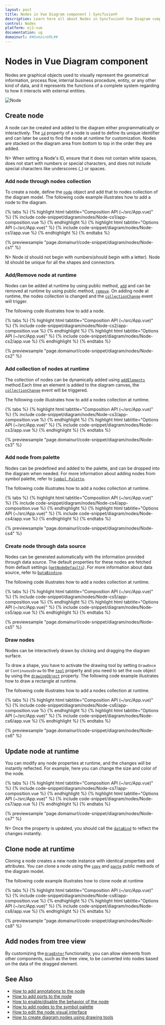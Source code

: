 ```yaml
---
layout: post
title: Nodes in Vue Diagram component | Syncfusion®
description: Learn here all about Nodes in Syncfusion® Vue Diagram component of Syncfusion Essential® JS 2 and more.
control: Nodes 
platform: ej2-vue
documentation: ug
domainurl: ##DomainURL##
---
```


# Nodes in Vue Diagram component

Nodes are graphical objects used to visually represent the geometrical information, process flow, internal business procedure, entity, or any other kind of data, and it represents the functions of a complete system regarding to how it interacts with external entities.

![Node](../images/node.png)

<!-- markdownlint-disable MD033 -->

## Create node

A node can be created and added to the diagram either programmatically or interactively. The [`id`](https://ej2.syncfusion.com/vue/documentation/api/diagram/node/#id) property of a node is used to define its unique identifier and can later be used to find the node at runtime for customization. Nodes are stacked on the diagram area from bottom to top in the order they are added.

N> When setting a Node's ID, ensure that it does not contain white spaces, does not start with numbers or special characters, and does not include special characters like underscores (_) or spaces.

### Add node through nodes collection

To create a node, define the [`node`](https://ej2.syncfusion.com/vue/documentation/api/diagram/node) object and add that to nodes collection of the diagram model. The following code example illustrates how to add a node to the diagram.

{% tabs %}
{% highlight html tabtitle="Composition API (~/src/App.vue)" %}
{% include code-snippet/diagram/nodes/Node-cs1/app-composition.vue %}
{% endhighlight %}
{% highlight html tabtitle="Options API (~/src/App.vue)" %}
{% include code-snippet/diagram/nodes/Node-cs1/app.vue %}
{% endhighlight %}
{% endtabs %}
        
{% previewsample "page.domainurl/code-snippet/diagram/nodes/Node-cs1" %}

N> Node id should not begin with numbers(should begin with a letter). Node Id should be unique for all the shapes and connectors.

### Add/Remove node at runtime

Nodes can be added at runtime by using public method, [`add`](https://ej2.syncfusion.com/vue/documentation/api/diagram/#add) and can be removed at runtime by using public method, [`remove`](https://ej2.syncfusion.com/vue/documentation/api/diagram/#remove). On adding node at runtime, the nodes collection is changed and the [`collectionChange`](https://ej2.syncfusion.com/vue/documentation/api/diagram/#collectionchange) event will trigger.


The following code illustrates how to add a node.

{% tabs %}
{% highlight html tabtitle="Composition API (~/src/App.vue)" %}
{% include code-snippet/diagram/nodes/Node-cs2/app-composition.vue %}
{% endhighlight %}
{% highlight html tabtitle="Options API (~/src/App.vue)" %}
{% include code-snippet/diagram/nodes/Node-cs2/app.vue %}
{% endhighlight %}
{% endtabs %}
        
{% previewsample "page.domainurl/code-snippet/diagram/nodes/Node-cs2" %}

### Add collection of nodes at runtime

The collection of nodes can be dynamically added using [`addElements`](https://ej2.syncfusion.com/vue/documentation/api/diagram/#addelements) method.Each time an element is added to the diagram canvas, the [`collectionChange`](https://ej2.syncfusion.com/vue/documentation/api/diagram#collectionchange) event will be triggered.

The following code illustrates how to add a nodes collection at runtime.

{% tabs %}
{% highlight html tabtitle="Composition API (~/src/App.vue)" %}
{% include code-snippet/diagram/nodes/Node-cs3/app-composition.vue %}
{% endhighlight %}
{% highlight html tabtitle="Options API (~/src/App.vue)" %}
{% include code-snippet/diagram/nodes/Node-cs3/app.vue %}
{% endhighlight %}
{% endtabs %}
        
{% previewsample "page.domainurl/code-snippet/diagram/nodes/Node-cs3" %}

### Add node from palette

Nodes can be predefined and added to the palette, and can be dropped into the diagram when needed. For more information about adding nodes from symbol palette, refer to [`Symbol Palette`](https://ej2.syncfusion.com/vue/documentation/api/diagram/symbolPaletteModel).


The following code illustrates how to add a nodes collection at runtime.

{% tabs %}
{% highlight html tabtitle="Composition API (~/src/App.vue)" %}
{% include code-snippet/diagram/nodes/Node-cs4/app-composition.vue %}
{% endhighlight %}
{% highlight html tabtitle="Options API (~/src/App.vue)" %}
{% include code-snippet/diagram/nodes/Node-cs4/app.vue %}
{% endhighlight %}
{% endtabs %}
        
{% previewsample "page.domainurl/code-snippet/diagram/nodes/Node-cs4" %}

### Create node through data source

Nodes can be generated automatically with the information provided through data source. The default properties for
these nodes are fetched from default settings ([`getNodeDefaults`](https://ej2.syncfusion.com/vue/documentation/api/diagram/#getnodedefaults)). For more information about data source, refer to  [`DataBinding`](./data-binding).

The following code illustrates how to add a nodes collection at runtime.

{% tabs %}
{% highlight html tabtitle="Composition API (~/src/App.vue)" %}
{% include code-snippet/diagram/nodes/Node-cs5/app-composition.vue %}
{% endhighlight %}
{% highlight html tabtitle="Options API (~/src/App.vue)" %}
{% include code-snippet/diagram/nodes/Node-cs5/app.vue %}
{% endhighlight %}
{% endtabs %}
        
{% previewsample "page.domainurl/code-snippet/diagram/nodes/Node-cs5" %}

### Draw nodes

Nodes can be interactively drawn by clicking and dragging the diagram surface.

To draw a shape, you have to activate the drawing tool by setting `DrawOnce` or `ContinuousDraw` to the [`tool`](https://ej2.syncfusion.com/vue/documentation/api/diagram/#tool) property and you need to set the `node` object by using the [`drawingObject`](https://ej2.syncfusion.com/vue/documentation/api/diagram/#drawingobject) property. The following code example illustrates how to draw a rectangle at runtime.

The following code illustrates how to add a nodes collection at runtime.

{% tabs %}
{% highlight html tabtitle="Composition API (~/src/App.vue)" %}
{% include code-snippet/diagram/nodes/Node-cs6/app-composition.vue %}
{% endhighlight %}
{% highlight html tabtitle="Options API (~/src/App.vue)" %}
{% include code-snippet/diagram/nodes/Node-cs6/app.vue %}
{% endhighlight %}
{% endtabs %}
        
{% previewsample "page.domainurl/code-snippet/diagram/nodes/Node-cs6" %}

## Update node at runtime

You can modify any node properties at runtime, and the changes will be instantly reflected. For example, here you can change the size and color of the node.

{% tabs %}
{% highlight html tabtitle="Composition API (~/src/App.vue)" %}
{% include code-snippet/diagram/nodes/Node-cs7/app-composition.vue %}
{% endhighlight %}
{% highlight html tabtitle="Options API (~/src/App.vue)" %}
{% include code-snippet/diagram/nodes/Node-cs7/app.vue %}
{% endhighlight %}
{% endtabs %}
        
{% previewsample "page.domainurl/code-snippet/diagram/nodes/Node-cs7" %}

N> Once the property is updated, you should call the [`dataBind`](./data-binding) to reflect the changes instantly.

## Clone node at runtime

Cloning a node creates a new node instance with identical properties and attributes. You can clone a node using the [`copy`](https://ej2.syncfusion.com/vue/documentation/api/diagram/#copy) and [`paste`](https://ej2.syncfusion.com/vue/documentation/api/diagram/#paste) public methods of the diagram model.

 
The following code example illustrates how to clone node at runtime

{% tabs %}
{% highlight html tabtitle="Composition API (~/src/App.vue)" %}
{% include code-snippet/diagram/nodes/Node-cs8/app-composition.vue %}
{% endhighlight %}
{% highlight html tabtitle="Options API (~/src/App.vue)" %}
{% include code-snippet/diagram/nodes/Node-cs8/app.vue %}
{% endhighlight %}
{% endtabs %}
        
{% previewsample "page.domainurl/code-snippet/diagram/nodes/Node-cs8" %}

## Add nodes from tree view

By customizing the [`dragEnter`](https://ej2.syncfusion.com/vue/documentation/api/diagram/#dragenter) functionality, you can allow elements from other components, such as the tree view, to be converted into nodes based on the data of the dragged element.

## See Also

* [How to add annotations to the node](../labels/node-labels)
* [How to add ports to the node](../ports/ports)
* [How to enable/disable the behavior of the node](../constraints#node-constraints)
* [How to add nodes to the symbol palette](../symbol-palette/symbol-palette)
* [How to edit the node visual interface](../interaction#selection)
* [How to create diagram nodes using drawing tools](../tools#draw-nodes)
